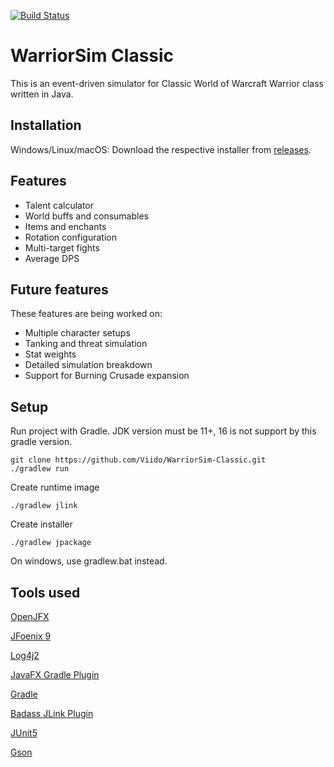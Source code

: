 [![Build Status](https://github.com/Viido/WarriorSim-Classic/workflows/Gradle%20Build/badge.svg)](https://github.com/Viidot/WarriorSim-Classic/actions?query=workflow%3A%22Gradle+Build%22)

# WarriorSim Classic
This is an event-driven simulator for Classic World of Warcraft Warrior class written in Java. 

## Installation
Windows/Linux/macOS: Download the respective installer from [releases](https://github.com/Viido/WarriorSim-Classic/releases).

## Features
* Talent calculator
* World buffs and consumables
* Items and enchants
* Rotation configuration
* Multi-target fights
* Average DPS

## Future features
These features are being worked on:
* Multiple character setups
* Tanking and threat simulation
* Stat weights
* Detailed simulation breakdown
* Support for Burning Crusade expansion

## Setup 
Run project with Gradle. JDK version must be 11+, 16 is not support by this gradle version.
```
git clone https://github.com/Viido/WarriorSim-Classic.git
./gradlew run
```

Create runtime image
```
./gradlew jlink
```

Create installer
```
./gradlew jpackage
```

On windows, use gradlew.bat instead.

## Tools used
[OpenJFX](https://github.com/openjdk/jfx)

[JFoenix 9](https://github.com/jfoenixadmin/JFoenix)

[Log4j2](https://github.com/apache/logging-log4j2)

[JavaFX Gradle Plugin](https://github.com/openjfx/javafx-gradle-plugin)

[Gradle](https://github.com/gradle/gradle)

[Badass JLink Plugin](https://github.com/beryx/badass-jlink-plugin)

[JUnit5](https://github.com/junit-team/junit5)

[Gson](https://github.com/google/gson)
